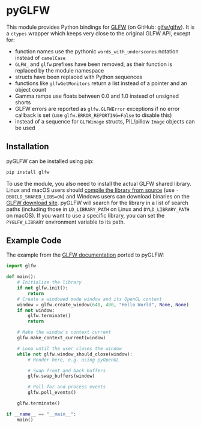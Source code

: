 pyGLFW
======

This module provides Python bindings for [GLFW](http://www.glfw.org/) (on GitHub: [glfw/glfw](http://github.com/glfw/glfw)). It is a `ctypes` wrapper which keeps very close to the original GLFW API, except for:

 - function names use the pythonic `words_with_underscores` notation instead of `camelCase`
 - `GLFW_` and `glfw` prefixes have been removed, as their function is replaced by the module namespace
 - structs have been replaced with Python sequences
 - functions like `glfwGetMonitors` return a list instead of a pointer and an object count
 - Gamma ramps use floats between 0.0 and 1.0 instead of unsigned shorts
 - GLFW errors are reported as `glfw.GLFWError` exceptions if no error callback is set (use `glfw.ERROR_REPORTING=False` to disable this)
 - instead of a sequence for `GLFWimage` structs, PIL/pillow `Image` objects can be used

Installation
------------

pyGLFW can be installed using pip:

```sh
pip install glfw
```

To use the module, you also need to install the actual GLFW shared library. Linux and macOS users should [compile the library from source](http://www.glfw.org/docs/latest/compile.html) (use `-DBUILD_SHARED_LIBS=ON`) and Windows users can download binaries on the [GLFW download site](http://www.glfw.org/download.html). pyGLFW will search for the library in a list of search paths (including those in `LD_LIBRARY_PATH` on Linux and `DYLD_LIBRARY_PATH` on macOS). If you want to use a specific library, you can set the `PYGLFW_LIBRARY` environment variable to its path.

Example Code
------------
The example from the [GLFW documentation](http://www.glfw.org/documentation.html) ported to pyGLFW:

```python
import glfw

def main():
    # Initialize the library
    if not glfw.init():
        return
    # Create a windowed mode window and its OpenGL context
    window = glfw.create_window(640, 480, "Hello World", None, None)
    if not window:
        glfw.terminate()
        return

    # Make the window's context current
    glfw.make_context_current(window)

    # Loop until the user closes the window
    while not glfw.window_should_close(window):
        # Render here, e.g. using pyOpenGL

        # Swap front and back buffers
        glfw.swap_buffers(window)

        # Poll for and process events
        glfw.poll_events()

    glfw.terminate()

if __name__ == "__main__":
    main()
```
